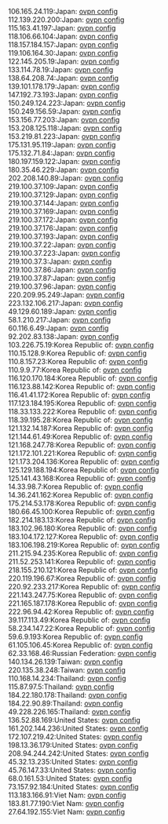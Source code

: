 106.165.24.119:Japan: [ovpn config](vpn/106_165_24_119.ovpn)  
112.139.220.200:Japan: [ovpn config](vpn/112_139_220_200.ovpn)  
115.163.41.197:Japan: [ovpn config](vpn/115_163_41_197.ovpn)  
118.106.66.104:Japan: [ovpn config](vpn/118_106_66_104.ovpn)  
118.157.184.157:Japan: [ovpn config](vpn/118_157_184_157.ovpn)  
119.106.164.30:Japan: [ovpn config](vpn/119_106_164_30.ovpn)  
122.145.205.19:Japan: [ovpn config](vpn/122_145_205_19.ovpn)  
133.114.78.19:Japan: [ovpn config](vpn/133_114_78_19.ovpn)  
138.64.208.74:Japan: [ovpn config](vpn/138_64_208_74.ovpn)  
139.101.178.179:Japan: [ovpn config](vpn/139_101_178_179.ovpn)  
147.192.73.193:Japan: [ovpn config](vpn/147_192_73_193.ovpn)  
150.249.124.223:Japan: [ovpn config](vpn/150_249_124_223.ovpn)  
150.249.156.59:Japan: [ovpn config](vpn/150_249_156_59.ovpn)  
153.156.77.203:Japan: [ovpn config](vpn/153_156_77_203.ovpn)  
153.208.125.118:Japan: [ovpn config](vpn/153_208_125_118.ovpn)  
153.219.81.223:Japan: [ovpn config](vpn/153_219_81_223.ovpn)  
175.131.95.119:Japan: [ovpn config](vpn/175_131_95_119.ovpn)  
175.132.71.84:Japan: [ovpn config](vpn/175_132_71_84.ovpn)  
180.197.159.122:Japan: [ovpn config](vpn/180_197_159_122.ovpn)  
180.35.46.229:Japan: [ovpn config](vpn/180_35_46_229.ovpn)  
202.208.140.89:Japan: [ovpn config](vpn/202_208_140_89.ovpn)  
219.100.37.109:Japan: [ovpn config](vpn/219_100_37_109.ovpn)  
219.100.37.129:Japan: [ovpn config](vpn/219_100_37_129.ovpn)  
219.100.37.144:Japan: [ovpn config](vpn/219_100_37_144.ovpn)  
219.100.37.169:Japan: [ovpn config](vpn/219_100_37_169.ovpn)  
219.100.37.172:Japan: [ovpn config](vpn/219_100_37_172.ovpn)  
219.100.37.176:Japan: [ovpn config](vpn/219_100_37_176.ovpn)  
219.100.37.193:Japan: [ovpn config](vpn/219_100_37_193.ovpn)  
219.100.37.22:Japan: [ovpn config](vpn/219_100_37_22.ovpn)  
219.100.37.223:Japan: [ovpn config](vpn/219_100_37_223.ovpn)  
219.100.37.3:Japan: [ovpn config](vpn/219_100_37_3.ovpn)  
219.100.37.86:Japan: [ovpn config](vpn/219_100_37_86.ovpn)  
219.100.37.87:Japan: [ovpn config](vpn/219_100_37_87.ovpn)  
219.100.37.96:Japan: [ovpn config](vpn/219_100_37_96.ovpn)  
220.209.95.249:Japan: [ovpn config](vpn/220_209_95_249.ovpn)  
223.132.106.217:Japan: [ovpn config](vpn/223_132_106_217.ovpn)  
49.129.60.189:Japan: [ovpn config](vpn/49_129_60_189.ovpn)  
58.1.210.217:Japan: [ovpn config](vpn/58_1_210_217.ovpn)  
60.116.6.49:Japan: [ovpn config](vpn/60_116_6_49.ovpn)  
92.202.83.138:Japan: [ovpn config](vpn/92_202_83_138.ovpn)  
103.226.75.19:Korea Republic of: [ovpn config](vpn/103_226_75_19.ovpn)  
110.15.128.9:Korea Republic of: [ovpn config](vpn/110_15_128_9.ovpn)  
110.8.157.23:Korea Republic of: [ovpn config](vpn/110_8_157_23.ovpn)  
110.9.9.77:Korea Republic of: [ovpn config](vpn/110_9_9_77.ovpn)  
116.120.170.184:Korea Republic of: [ovpn config](vpn/116_120_170_184.ovpn)  
116.123.88.142:Korea Republic of: [ovpn config](vpn/116_123_88_142.ovpn)  
116.41.41.172:Korea Republic of: [ovpn config](vpn/116_41_41_172.ovpn)  
117.123.184.195:Korea Republic of: [ovpn config](vpn/117_123_184_195.ovpn)  
118.33.133.222:Korea Republic of: [ovpn config](vpn/118_33_133_222.ovpn)  
118.39.195.28:Korea Republic of: [ovpn config](vpn/118_39_195_28.ovpn)  
121.132.14.187:Korea Republic of: [ovpn config](vpn/121_132_14_187.ovpn)  
121.144.61.49:Korea Republic of: [ovpn config](vpn/121_144_61_49.ovpn)  
121.168.247.78:Korea Republic of: [ovpn config](vpn/121_168_247_78.ovpn)  
121.172.101.221:Korea Republic of: [ovpn config](vpn/121_172_101_221.ovpn)  
121.173.204.136:Korea Republic of: [ovpn config](vpn/121_173_204_136.ovpn)  
125.129.188.194:Korea Republic of: [ovpn config](vpn/125_129_188_194.ovpn)  
125.141.43.168:Korea Republic of: [ovpn config](vpn/125_141_43_168.ovpn)  
14.33.98.7:Korea Republic of: [ovpn config](vpn/14_33_98_7.ovpn)  
14.36.241.162:Korea Republic of: [ovpn config](vpn/14_36_241_162.ovpn)  
175.214.53.178:Korea Republic of: [ovpn config](vpn/175_214_53_178.ovpn)  
180.66.45.100:Korea Republic of: [ovpn config](vpn/180_66_45_100.ovpn)  
182.214.183.13:Korea Republic of: [ovpn config](vpn/182_214_183_13.ovpn)  
183.102.96.180:Korea Republic of: [ovpn config](vpn/183_102_96_180.ovpn)  
183.104.172.127:Korea Republic of: [ovpn config](vpn/183_104_172_127.ovpn)  
183.106.198.219:Korea Republic of: [ovpn config](vpn/183_106_198_219.ovpn)  
211.215.94.235:Korea Republic of: [ovpn config](vpn/211_215_94_235.ovpn)  
211.52.253.141:Korea Republic of: [ovpn config](vpn/211_52_253_141.ovpn)  
218.155.210.121:Korea Republic of: [ovpn config](vpn/218_155_210_121.ovpn)  
220.119.196.67:Korea Republic of: [ovpn config](vpn/220_119_196_67.ovpn)  
220.92.233.217:Korea Republic of: [ovpn config](vpn/220_92_233_217.ovpn)  
221.143.247.75:Korea Republic of: [ovpn config](vpn/221_143_247_75.ovpn)  
221.165.187.178:Korea Republic of: [ovpn config](vpn/221_165_187_178.ovpn)  
222.96.94.42:Korea Republic of: [ovpn config](vpn/222_96_94_42.ovpn)  
39.117.113.49:Korea Republic of: [ovpn config](vpn/39_117_113_49.ovpn)  
58.234.147.22:Korea Republic of: [ovpn config](vpn/58_234_147_22.ovpn)  
59.6.9.193:Korea Republic of: [ovpn config](vpn/59_6_9_193.ovpn)  
61.105.106.45:Korea Republic of: [ovpn config](vpn/61_105_106_45.ovpn)  
62.33.168.46:Russian Federation: [ovpn config](vpn/62_33_168_46.ovpn)  
140.134.26.139:Taiwan: [ovpn config](vpn/140_134_26_139.ovpn)  
220.135.38.248:Taiwan: [ovpn config](vpn/220_135_38_248.ovpn)  
110.168.14.234:Thailand: [ovpn config](vpn/110_168_14_234.ovpn)  
115.87.97.5:Thailand: [ovpn config](vpn/115_87_97_5.ovpn)  
184.22.180.178:Thailand: [ovpn config](vpn/184_22_180_178.ovpn)  
184.22.90.89:Thailand: [ovpn config](vpn/184_22_90_89.ovpn)  
49.228.226.165:Thailand: [ovpn config](vpn/49_228_226_165.ovpn)  
136.52.88.169:United States: [ovpn config](vpn/136_52_88_169.ovpn)  
161.202.144.236:United States: [ovpn config](vpn/161_202_144_236.ovpn)  
172.107.219.42:United States: [ovpn config](vpn/172_107_219_42.ovpn)  
198.13.36.179:United States: [ovpn config](vpn/198_13_36_179.ovpn)  
208.94.244.242:United States: [ovpn config](vpn/208_94_244_242.ovpn)  
45.32.13.235:United States: [ovpn config](vpn/45_32_13_235.ovpn)  
45.76.147.33:United States: [ovpn config](vpn/45_76_147_33.ovpn)  
68.0.161.53:United States: [ovpn config](vpn/68_0_161_53.ovpn)  
73.157.92.184:United States: [ovpn config](vpn/73_157_92_184.ovpn)  
113.183.166.91:Viet Nam: [ovpn config](vpn/113_183_166_91.ovpn)  
183.81.77.190:Viet Nam: [ovpn config](vpn/183_81_77_190.ovpn)  
27.64.192.155:Viet Nam: [ovpn config](vpn/27_64_192_155.ovpn)  
